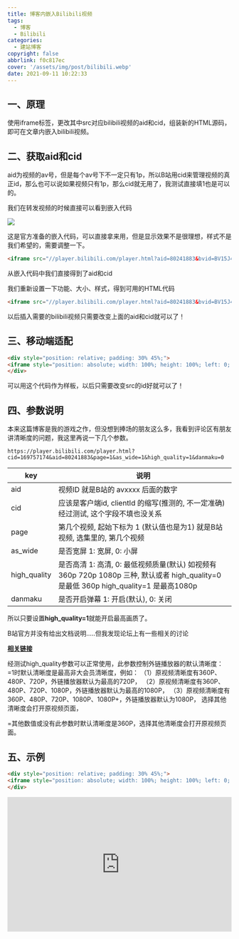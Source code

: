 ```yaml
---
title: 博客内嵌入Bilibili视频
tags:
  - 博客
  - Bilibili
categories:
  - 建站博客
copyright: false
abbrlink: f0c817ec
cover: '/assets/img/post/bilibili.webp'
date: 2021-09-11 10:22:33
---
```


## 一、原理

使用iframe标签，更改其中src对应bilibili视频的aid和cid，组装新的HTML源码，即可在文章内嵌入bilibili视频。

## 二、获取aid和cid

aid为视频的av号，但是每个av号下不一定只有1p，所以B站用cid来管理视频的真正id，那么也可以说如果视频只有1p，那么cid就无用了，我测试直接填1也是可以的。

我们在转发视频的时候直接可以看到嵌入代码

![](/assets/img/post/f0c817ec/%E5%B1%8F%E5%B9%95%E6%88%AA%E5%9B%BE%202021-09-11%20103434.png)

这是官方准备的嵌入代码，可以直接拿来用，但是显示效果不是很理想，样式不是我们希望的，需要调整一下。

```html
<iframe src="//player.bilibili.com/player.html?aid=80241883&bvid=BV15J411s7SZ&cid=169757174&page=1" scrolling="no" border="0" frameborder="no" framespacing="0" allowfullscreen="true"> </iframe>
```

从嵌入代码中我们直接得到了aid和cid

我们重新设置一下功能、大小、样式，得到可用的HTML代码

```html
<iframe src="//player.bilibili.com/player.html?aid=80241883&bvid=BV15J411s7SZ&cid=169757174&page=1" scrolling="no" frameborder="no" width="95%" height="600"></iframe></p>
```

以后插入需要的bilibili视频只需要改变上面的aid和cid就可以了！

## 三、移动端适配

```html
<div style="position: relative; padding: 30% 45%;">
<iframe style="position: absolute; width: 100%; height: 100%; left: 0; top: 0;" src="https://player.bilibili.com/player.html?cid=169757174&aid=80241883&page=1&as_wide=1&high_quality=1&danmaku=0" frameborder="no" scrolling="no"></iframe>
</div>
```

可以用这个代码作为样板，以后只需要改变src的id好就可以了！

## 四、参数说明

本来这篇博客是我的游戏之作，但没想到捧场的朋友这么多，我看到评论区有朋友讲清晰度的问题，我这里再说一下几个参数。

```text
https://player.bilibili.com/player.html?cid=169757174&aid=80241883&page=1&as_wide=1&high_quality=1&danmaku=0
```

| key          | 说明                                                         |
| ------------ | ------------------------------------------------------------ |
| aid          | 视频ID 就是B站的 avxxxx 后面的数字                           |
| cid          | 应该是客户端id, clientId 的缩写(推测的, 不一定准确) 经过测试, 这个字段不填也没关系 |
| page         | 第几个视频, 起始下标为 1 (默认值也是为1) 就是B站视频, 选集里的, 第几个视频 |
| as_wide      | 是否宽屏 1: 宽屏, 0: 小屏                                    |
| high_quality | 是否高清 1: 高清, 0: 最低视频质量(默认) 如视频有 360p 720p 1080p 三种, 默认或者 high_quality=0 是最低 360p high_quality=1 是最高1080p |
| danmaku      | 是否开启弹幕 1: 开启(默认), 0: 关闭                          |

所以只要设置**high_quality=1**就能开启最高画质了。

B站官方并没有给出文档说明.....但我发现论坛上有一些相关的讨论

[**相关链接**](http://link.acg.tv/forum.php?mod=viewthread&tid=22308&highlight=播放器参数的官方文档在哪里呢)

经测试high_quality参数可以正常使用，此参数控制外链播放器的默认清晰度：
=1时默认清晰度是最高非大会员清晰度，例如：
（1）原视频清晰度有360P、480P、720P，外链播放器默认为最高的720P，
（2）原视频清晰度有360P、480P、720P、1080P，外链播放器默认为最高的1080P，
（3）原视频清晰度有360P、480P、720P、1080P、1080P+，外链播放器默认为1080P，
选择其他清晰度会打开原视频页面，

=其他数值或没有此参数时默认清晰度是360P，选择其他清晰度会打开原视频页面。

## 五、示例

```html
<div style="position: relative; padding: 30% 45%;">
<iframe style="position: absolute; width: 100%; height: 100%; left: 0; top: 0;" src="https://player.bilibili.com/player.html?cid=169757174&aid=80241883&page=1&as_wide=1&high_quality=1&danmaku=0" frameborder="no" scrolling="no"></iframe>
</div>
```

<div style="position: relative; padding: 30% 45%;">
<iframe style="position: absolute; width: 100%; height: 100%; left: 0; top: 0;" src="https://player.bilibili.com/player.html?cid=169757174&aid=80241883&page=1&as_wide=1&high_quality=1&danmaku=0" frameborder="no" scrolling="no"></iframe>
</div>
